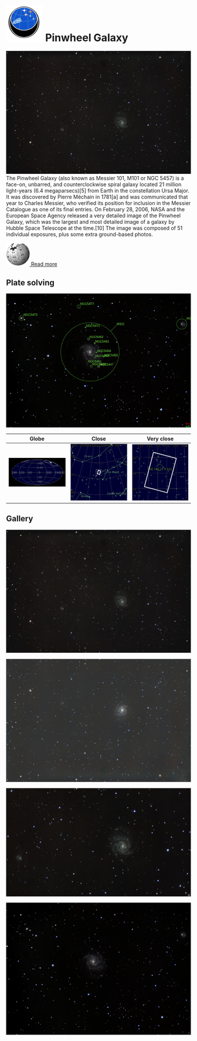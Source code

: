 # ![](..//Imaging//Common/pyl-tiny.png) Pinwheel Galaxy
![IMG](..//Imaging//HD/Pinwheel_Galaxy+00+co.jpg)
The Pinwheel Galaxy (also known as Messier 101, M101 or NGC 5457) is a face-on, unbarred, and counterclockwise spiral galaxy located 21 million light-years (6.4 megaparsecs)[5] from Earth in the constellation Ursa Major. It was discovered by Pierre Méchain in 1781[a] and was communicated that year to Charles Messier, who verified its position for inclusion in the Messier Catalogue as one of its final entries. On February 28, 2006, NASA and the European Space Agency released a very detailed image of the Pinwheel Galaxy, which was the largest and most detailed image of a galaxy by Hubble Space Telescope at the time.[10] The image was composed of 51 individual exposures, plus some extra ground-based photos.

[![](..//Imaging//Common/Wikipedia.png) Read more](https://en.wikipedia.org/wiki/Pinwheel_Galaxy)
## Plate solving 


![IMG](..//Imaging//HD/Pinwheel_Galaxy_Annotated.jpg)


| Globe | Close | Very close |
| ----- | ----- | ----- |
|![IMG](..//Imaging//HD/Pinwheel_Galaxy_Globe.jpg) |![IMG](..//Imaging//HD/Pinwheel_Galaxy_Close.jpg) |![IMG](..//Imaging//HD/Pinwheel_Galaxy_Closer.jpg) |

## Gallery
![IMG](..//Imaging//HD/Pinwheel_Galaxy+00+co.jpg) 

![IMG](..//Imaging//HD/Pinwheel_Galaxy+01+co.jpg) 

![IMG](..//Imaging//HD/Pinwheel_Galaxy+02+co.jpg) 

![IMG](..//Imaging//HD/Pinwheel_Galaxy+03+co.jpg) 

